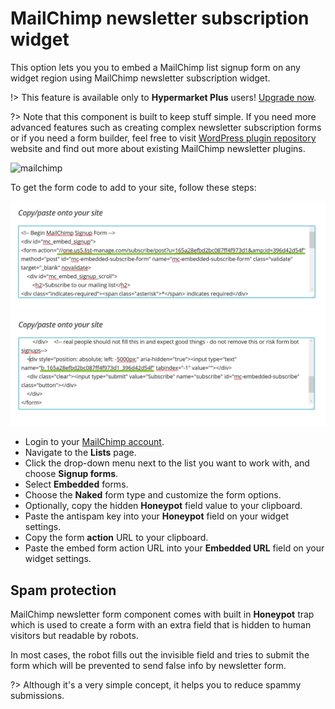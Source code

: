 # MailChimp newsletter subscription widget

This option lets you you to embed a MailChimp list signup form on any widget region using MailChimp newsletter subscription widget.

!> This feature is available only to **Hypermarket Plus** users! [Upgrade now](https://www.mypreview.one).

?> Note that this component is built to keep stuff simple. If you need more advanced features such as creating complex newsletter subscription forms or if you need a form builder, feel free to visit [WordPress plugin repository](https://wordpress.org/plugins/search/mailchimp) website and find out more about existing MailChimp newsletter plugins.

![mailchimp](https://i.gyazo.com/7d82b13d2068c90fa4ea58f386840a09.png)

To get the form code to add to your site, follow these steps:

![MailChimp forml](img/mailchimp-form-action.png)
![MailChimp form honeypot](img/mailchimp-form-honeypot.png)

* Login to your [MailChimp account](https://login.mailchimp.com).
* Navigate to the **Lists** page.
* Click the drop-down menu next to the list you want to work with, and choose **Signup forms**.
* Select **Embedded** forms.
* Choose the **Naked** form type and customize the form options.
* Optionally, copy the hidden **Honeypot** field value to your clipboard.
* Paste the antispam key into your **Honeypot** field on your widget settings.
* Copy the form **action** URL to your clipboard.
* Paste the embed form action URL into your **Embedded URL** field on your widget settings.

## Spam protection

MailChimp newsletter form component comes with built in **Honeypot** trap which is used to create a form with an extra field that is hidden to human visitors but readable by robots.

In most cases, the robot fills out the invisible field and tries to submit the form which will be prevented to send false info by newsletter form.

?> Although it's a very simple concept, it helps you to reduce spammy submissions.
